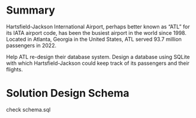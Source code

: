 # Summary
Hartsfield-Jackson International Airport, perhaps better known as “ATL” for its IATA airport code, has been the busiest airport in the world since 1998. Located in Atlanta, Georgia in the United States, ATL served 93.7 million passengers in 2022.

Help ATL re-design their database system. Design a database using SQLite with which Hartsfield-Jackson could keep track of its passengers and their flights.

# Solution Design Schema
check schema.sql
